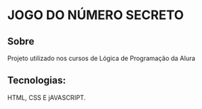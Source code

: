 <h1>JOGO DO NÚMERO SECRETO</h1>

<H2>Sobre</H2>
<p> Projeto utilizado nos cursos de Lógica de Programação da Alura</p>

<h2>Tecnologias:</h2>
<p>HTML, CSS E jAVASCRIPT. </p>
